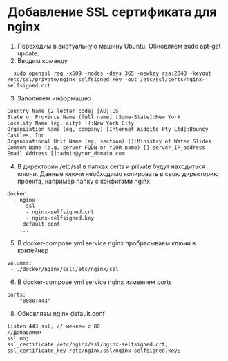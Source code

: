 # Добавление SSL сертификата для nginx

1. Переходим в виртуальную машину Ubuntu. Обновляем sudo apt-get update. 
2. Вводим команду
```
  sudo openssl req -x509 -nodes -days 365 -newkey rsa:2048 -keyout /etc/ssl/private/nginx-selfsigned.key -out /etc/ssl/certs/nginx-selfsigned.crt
```
3. Заполняем информацию
```
Country Name (2 letter code) [AU]:US
State or Province Name (full name) [Some-State]:New York
Locality Name (eg, city) []:New York City
Organization Name (eg, company) [Internet Widgits Pty Ltd]:Bouncy Castles, Inc.
Organizational Unit Name (eg, section) []:Ministry of Water Slides
Common Name (e.g. server FQDN or YOUR name) []:server_IP_address
Email Address []:admin@your_domain.com
```
4. В директории /etc/ssl в папках certs и private будут находиться ключи. Данные ключи необходимо копировать в свою директорию проекта, например папку с конфигами nginx
```
docker
  - nginx
    - ssl
      - nginx-selfsigned.crt
      - nginx-selfsigned.key
    -default.conf
    ...
 ```
5. В docker-compose.yml service nginx пробрасываем ключи в контейнер
 ```
 volumes:
  - ./docker/nginx/ssl:/etc/nginx/ssl
```
6. В docker-compose.yml service nginx изменяем ports
```
ports:
  - "8080:443"
```
8. Обновляем nginx default.conf
```
listen 443 ssl; // меняем с 80
//Добавляем
ssl on;
ssl_certificate /etc/nginx/ssl/nginx-selfsigned.crt;
ssl_certificate_key /etc/nginx/ssl/nginx-selfsigned.key;
```
